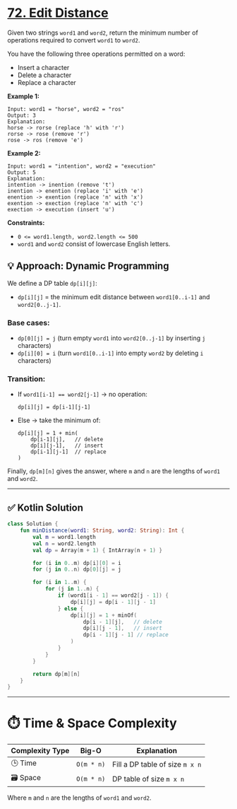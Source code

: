 # [72. Edit Distance](https://leetcode.com/problems/edit-distance/description/?envType=study-plan-v2&envId=top-interview-150)

Given two strings <code>word1</code> and <code>word2</code>, return the minimum number of operations required to convert <code>word1</code> to <code>word2</code>.

You have the following three operations permitted on a word:

- Insert a character
- Delete a character
- Replace a character

**Example 1:** 

```
Input: word1 = "horse", word2 = "ros"
Output: 3
Explanation: 
horse -> rorse (replace 'h' with 'r')
rorse -> rose (remove 'r')
rose -> ros (remove 'e')
```

**Example 2:** 

```
Input: word1 = "intention", word2 = "execution"
Output: 5
Explanation: 
intention -> inention (remove 't')
inention -> enention (replace 'i' with 'e')
enention -> exention (replace 'n' with 'x')
exention -> exection (replace 'n' with 'c')
exection -> execution (insert 'u')
```

**Constraints:** 

- <code>0 <= word1.length, word2.length <= 500</code>
- <code>word1</code> and <code>word2</code> consist of lowercase English letters.

## 💡 Approach: Dynamic Programming

We define a DP table `dp[i][j]`:
- `dp[i][j]` = the minimum edit distance between `word1[0..i-1]` and `word2[0..j-1]`.

### Base cases:
- `dp[0][j] = j` (turn empty `word1` into `word2[0..j-1]` by inserting `j` characters)  
- `dp[i][0] = i` (turn `word1[0..i-1]` into empty `word2` by deleting `i` characters)

### Transition:
- If `word1[i-1] == word2[j-1]` → no operation:
  ```
  dp[i][j] = dp[i-1][j-1]
  ```
- Else → take the minimum of:
  ```
  dp[i][j] = 1 + min(
      dp[i-1][j],   // delete
      dp[i][j-1],   // insert
      dp[i-1][j-1]  // replace
  )
  ```

Finally, `dp[m][n]` gives the answer, where `m` and `n` are the lengths of `word1` and `word2`.

---

## ✅ Kotlin Solution

```kotlin
class Solution {
    fun minDistance(word1: String, word2: String): Int {
        val m = word1.length
        val n = word2.length
        val dp = Array(m + 1) { IntArray(n + 1) }

        for (i in 0..m) dp[i][0] = i
        for (j in 0..n) dp[0][j] = j

        for (i in 1..m) {
            for (j in 1..n) {
                if (word1[i - 1] == word2[j - 1]) {
                    dp[i][j] = dp[i - 1][j - 1]
                } else {
                    dp[i][j] = 1 + minOf(
                        dp[i - 1][j],   // delete
                        dp[i][j - 1],   // insert
                        dp[i - 1][j - 1] // replace
                    )
                }
            }
        }

        return dp[m][n]
    }
}
```

---

# ⏱️ Time & Space Complexity

| Complexity Type | Big-O      | Explanation                              |
|-----------------|------------|------------------------------------------|
| 🕒 Time         | `O(m * n)` | Fill a DP table of size `m x n`         |
| 🗃️ Space        | `O(m * n)` | DP table of size `m x n`                |

Where `m` and `n` are the lengths of `word1` and `word2`.